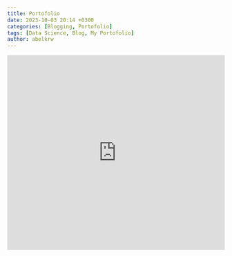 ```yaml
---
title: Portofolio
date: 2023-10-03 20:14 +0300
categories: [Blogging, Portofolio]
tags: [Data Science, Blog, My Portofolio]
author: abelkrw
---
```


<iframe src="https://30days.streamlit.app/?embed=true" height="450" style="width:100%;border:none;"></iframe>
